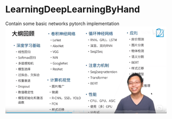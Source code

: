 # LearningDeepLearningByHand
Contain some basic networks pytorch implementation
![!](./ReadMe/Mindmap.png)
